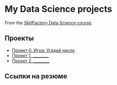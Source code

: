 # My Data Science projects

From the [SkillFactory Data Science course](https://skillfactory.ru/data-scientist).

## Проекты

* [Проект 0. Игра: Угадай число](https://github.com/GOopH4201/lessons-repo/project_0)
* [Проект 1. ________](___)
* [Проект 2. ________](___)

## Ссылки на резюме
